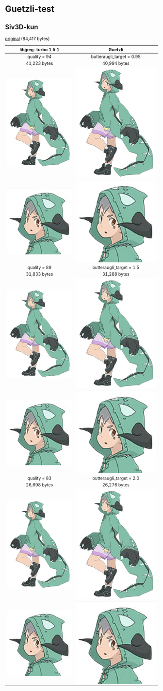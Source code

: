 # Guetzli-test

## Siv3D-kun

[original](https://github.com/Reputeless/Guetzli-test/blob/master/images/siv3d-kun/original.png) (84,417 bytes)

|libjpeg-turbo 1.5.1|Guetzli|
|:---:|:---:|
|quality = 94|butteraugli_target = 0.95|
|41,223 bytes|40,994 bytes|
|<img src="https://github.com/Reputeless/Guetzli-test/blob/master/images/siv3d-kun/q94.jpg">|<img src="https://github.com/Reputeless/Guetzli-test/blob/master/images/siv3d-kun/b0.95.jpg">|
|<img src="https://github.com/Reputeless/Guetzli-test/blob/master/images/siv3d-kun/q94-large.png">|<img src="https://github.com/Reputeless/Guetzli-test/blob/master/images/siv3d-kun/b0.95-large.png">|
|quality = 89|butteraugli_target = 1.5|
|31,833 bytes|31,288 bytes|
|<img src="https://github.com/Reputeless/Guetzli-test/blob/master/images/siv3d-kun/q89.jpg">|<img src="https://github.com/Reputeless/Guetzli-test/blob/master/images/siv3d-kun/b1.5.jpg">|
|<img src="https://github.com/Reputeless/Guetzli-test/blob/master/images/siv3d-kun/q89-large.png">|<img src="https://github.com/Reputeless/Guetzli-test/blob/master/images/siv3d-kun/b1.5-large.png">|
|quality = 83|butteraugli_target = 2.0|
|26,698 bytes|26,276 bytes|
|<img src="https://github.com/Reputeless/Guetzli-test/blob/master/images/siv3d-kun/q83.jpg">|<img src="https://github.com/Reputeless/Guetzli-test/blob/master/images/siv3d-kun/b2.0.jpg">|
|<img src="https://github.com/Reputeless/Guetzli-test/blob/master/images/siv3d-kun/q83-large.png">|<img src="https://github.com/Reputeless/Guetzli-test/blob/master/images/siv3d-kun/b2.0-large.png">|

